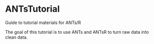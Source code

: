 # ANTsTutorial
Guide to tutorial materials for ANTs/R

The goal of this tutorial is to use ANTs and ANTsR to turn raw data
into clean data.  
